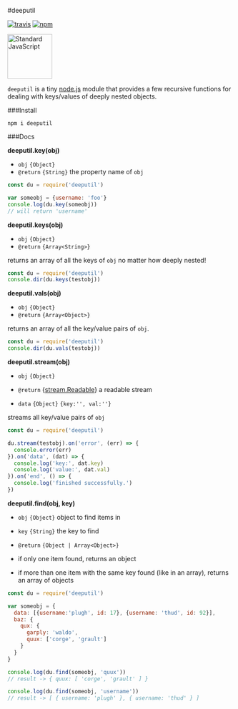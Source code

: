 #deeputil

[![travis](https://img.shields.io/travis/mawni/deeputil/master.svg)](https://travis-ci.org/mawni/deeputil) [![npm](https://img.shields.io/npm/v/deeputil.svg?maxAge=2592000?style=flat-square)](https://www.npmjs.com/package/deeputil)

<a href="https://github.com/feross/standard"><img src="https://cdn.rawgit.com/feross/standard/master/sticker.svg" alt="Standard JavaScript" width="100"></a>

`deeputil` is a tiny [node.js](https://nodejs.org) module that provides a few recursive functions for dealing with keys/values of deeply nested objects.

###Install

`npm i deeputil`

###Docs

**deeputil.key(obj)**

 * `obj` `{Object}`
 * `@return` `{String}` the property name of `obj`

```javascript
const du = require('deeputil')

var someobj = {username: 'foo'}
console.log(du.key(someobj))
// will return 'username'
```

**deeputil.keys(obj)**

 * `obj` `{Object}`
 * `@return` `{Array<String>}`

returns an array of all the keys of `obj` no matter how deeply nested!

```javascript
const du = require('deeputil')
console.dir(du.keys(testobj))
```

**deeputil.vals(obj)**

 * `obj` `{Object}`
 * `@return` `{Array<Object>}`

returns an array of all the key/value pairs of `obj`.

```javascript
const du = require('deeputil')
console.dir(du.vals(testobj))
```

**deeputil.stream(obj)**

 * `obj` `{Object}`
 * `@return` {[stream.Readable](https://nodejs.org/api/stream.html#stream_class_stream_readable)} a readable stream

  * `data` `{Object}` `{key:'', val:''}`

streams all key/value pairs of `obj`

```javascript
const du = require('deeputil')

du.stream(testobj).on('error', (err) => {
  console.error(err)
}).on('data', (dat) => {
  console.log('key:', dat.key)  
  console.log('value:', dat.val)  
}).on('end', () => {
  console.log('finished successfully.')  
})
```

**deeputil.find(obj, key)**

 * `obj` `{Object}` object to find items in
 * `key` `{String}` the key to find
 * `@return` `{Object | Array<Object>}`

  * if only one item found, returns an object
  * if more than one item with the same key found (like in an array), returns an array of objects

```javascript
const du = require('deeputil')

var someobj = {
  data: [{username:'plugh', id: 17}, {username: 'thud', id: 92}],
  baz: {
    qux: {
      garply: 'waldo',
      quux: ['corge', 'grault']  
    }
  }
}

console.log(du.find(someobj, 'quux'))
// result -> { quux: [ 'corge', 'grault' ] }

console.log(du.find(someobj, 'username'))
// result -> [ { username: 'plugh' }, { username: 'thud' } ]
```

